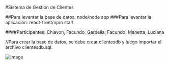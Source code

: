 #Sistema de Gestión de Clientes

##Para levantar la base de datos: node/node app
###Para levantar la aplicación: react-front/npm start

####Participantes: Chiavon, Facundo; Gardella, Facundo; Manetta, Luciana

//Para crear la base de datos, se debe crear clientesdb y luego importar el archivo clientesdb.sql.

![image](https://user-images.githubusercontent.com/78886951/231554395-7c6f84a6-46a5-4e46-986e-501deff5d7e5.png)
